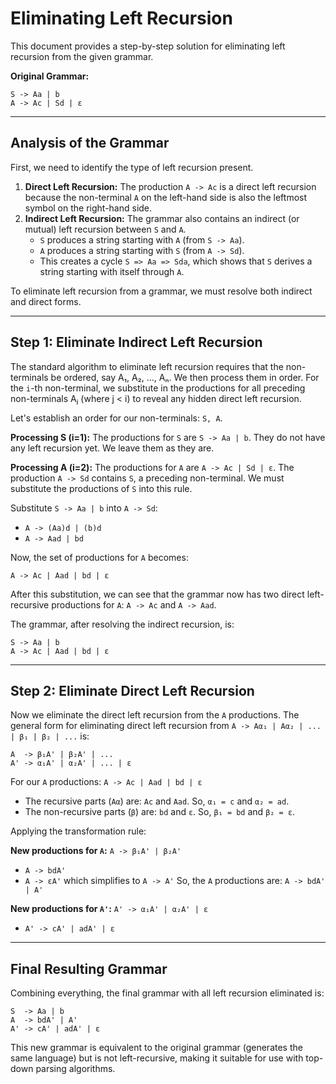 # Eliminating Left Recursion

This document provides a step-by-step solution for eliminating left recursion from the given grammar.

**Original Grammar:**
```
S -> Aa | b
A -> Ac | Sd | ε 
```

---

## Analysis of the Grammar

First, we need to identify the type of left recursion present.

1.  **Direct Left Recursion:** The production `A -> Ac` is a direct left recursion because the non-terminal `A` on the left-hand side is also the leftmost symbol on the right-hand side.
2.  **Indirect Left Recursion:** The grammar also contains an indirect (or mutual) left recursion between `S` and `A`.
    *   `S` produces a string starting with `A` (from `S -> Aa`).
    *   `A` produces a string starting with `S` (from `A -> Sd`).
    *   This creates a cycle `S => Aa => Sda`, which shows that `S` derives a string starting with itself through `A`.

To eliminate left recursion from a grammar, we must resolve both indirect and direct forms.

---

## Step 1: Eliminate Indirect Left Recursion

The standard algorithm to eliminate left recursion requires that the non-terminals be ordered, say A₁, A₂, ..., Aₙ. We then process them in order. For the `i`-th non-terminal, we substitute in the productions for all preceding non-terminals Aⱼ (where j < i) to reveal any hidden direct left recursion.

Let's establish an order for our non-terminals: `S, A`.

**Processing S (i=1):**
The productions for `S` are `S -> Aa | b`. They do not have any left recursion yet. We leave them as they are.

**Processing A (i=2):**
The productions for `A` are `A -> Ac | Sd | ε`.
The production `A -> Sd` contains `S`, a preceding non-terminal. We must substitute the productions of `S` into this rule.

Substitute `S -> Aa | b` into `A -> Sd`:
*   `A -> (Aa)d | (b)d`
*   `A -> Aad | bd`

Now, the set of productions for `A` becomes:
```
A -> Ac | Aad | bd | ε
```

After this substitution, we can see that the grammar now has two direct left-recursive productions for `A`: `A -> Ac` and `A -> Aad`.

The grammar, after resolving the indirect recursion, is:
```
S -> Aa | b
A -> Ac | Aad | bd | ε
```

---

## Step 2: Eliminate Direct Left Recursion

Now we eliminate the direct left recursion from the `A` productions. The general form for eliminating direct left recursion from `A -> Aα₁ | Aα₂ | ... | β₁ | β₂ | ...` is:
```
A  -> β₁A' | β₂A' | ...
A' -> α₁A' | α₂A' | ... | ε
```

For our `A` productions: `A -> Ac | Aad | bd | ε`
*   The recursive parts (`Aα`) are: `Ac` and `Aad`. So, `α₁ = c` and `α₂ = ad`.
*   The non-recursive parts (`β`) are: `bd` and `ε`. So, `β₁ = bd` and `β₂ = ε`.

Applying the transformation rule:

**New productions for `A`:**
`A -> β₁A' | β₂A'`
*   `A -> bdA'`
*   `A -> εA'` which simplifies to `A -> A'`
So, the `A` productions are: `A -> bdA' | A'`

**New productions for `A'`:**
`A' -> α₁A' | α₂A' | ε`
*   `A' -> cA' | adA' | ε`

---

## Final Resulting Grammar

Combining everything, the final grammar with all left recursion eliminated is:

```
S  -> Aa | b
A  -> bdA' | A'
A' -> cA' | adA' | ε
```

This new grammar is equivalent to the original grammar (generates the same language) but is not left-recursive, making it suitable for use with top-down parsing algorithms. 